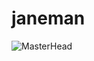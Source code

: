 # janeman
![MasterHead](https://pbs.twimg.com/profile_banners/1477835236474068999/1642626101/1500x500)
